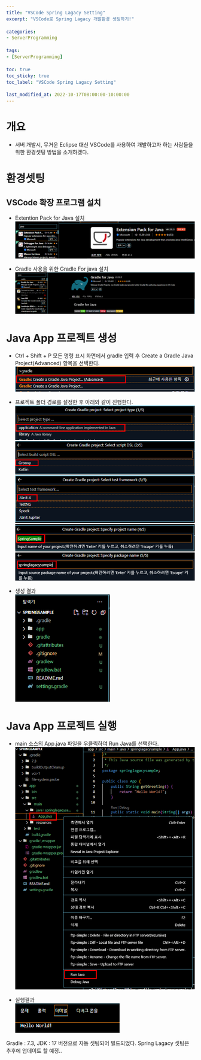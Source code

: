 ```yaml
---
title: "VSCode Spring Lagacy Setting"
excerpt: "VSCode로 Spring Lagacy 개발환경 셋팅하기!"

categories:
- ServerProgramming

tags:
- [ServerProgramming]

toc: true
toc_sticky: true
toc_label: "VSCode Spring Lagacy Setting"

last_modified_at: 2022-10-17T08:00:00-10:00:00
---
```

# 개요
  - 서버 개발시, 무거운 Eclipse 대신 VSCode를 사용하여 개발하고자 하는 사람들을 위한 환경셋팅 방법을 소개하겠다.

# 환경셋팅
## VSCode 확장 프로그램 설치
  - Extention Pack for Java 설치
  ![image](/assets/images/ServerProgramming/JavaExtention.png)

  - Gradle 사용을 위한 Gradle For java 설치
  ![image](/assets/images/ServerProgramming/GradleExtention.png)

# Java App 프로젝트 생성
  - Ctrl + Shift + P 모든 명령 표시 화면에서 gradle 입력 후 Create a Gradle Java Project(Advanced) 항목을 선택한다.  
  ![image](/assets/images/ServerProgramming/CreateGradleProject.png)

  - 프로젝트 폴더 경로를 설정한 후 아래와 같이 진행한다.
  ![image](/assets/images/ServerProgramming/Gradle_SelectProjectType.png)
  ![image](/assets/images/ServerProgramming/Gradle_SelectScriptDSL.png)
  ![image](/assets/images/ServerProgramming/Gradle_SelectTestFramework.png)
  ![image](/assets/images/ServerProgramming/Gradle_InsertProjectName.png)
  ![image](/assets/images/ServerProgramming/Gradle_InsertPackage.png)

  - 생성 결과  
  ![image](/assets/images/ServerProgramming/CreateGradleProjectResult.png)

# Java App 프로젝트 실행
  - main 소스의 App.java 파일을 우클릭하여 Run Java를 선택한다.
  ![image](/assets/images/ServerProgramming/RunGradleProject.png)
  
  - 실행결과  
  ![image](/assets/images/ServerProgramming/RunJavaResult.png)

  Gradle : 7.3, JDK : 17 버전으로 자동 셋팅되어 빌드되었다. Spring Lagacy 셋팅은 추후에 업데이트 할 예정..


  
